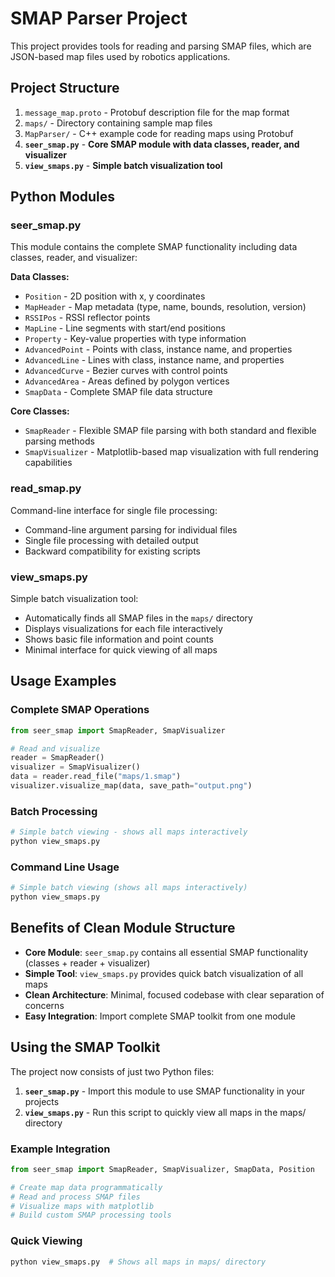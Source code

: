 # SMAP Parser Project

This project provides tools for reading and parsing SMAP files, which are JSON-based map files used by robotics applications.

## Project Structure

1. `message_map.proto` - Protobuf description file for the map format
2. `maps/` - Directory containing sample map files
3. `MapParser/` - C++ example code for reading maps using Protobuf
4. **`seer_smap.py`** - **Core SMAP module with data classes, reader, and visualizer**
5. **`view_smaps.py`** - **Simple batch visualization tool**

## Python Modules

### seer_smap.py
This module contains the complete SMAP functionality including data classes, reader, and visualizer:

**Data Classes:**
- `Position` - 2D position with x, y coordinates
- `MapHeader` - Map metadata (type, name, bounds, resolution, version)  
- `RSSIPos` - RSSI reflector points
- `MapLine` - Line segments with start/end positions
- `Property` - Key-value properties with type information
- `AdvancedPoint` - Points with class, instance name, and properties
- `AdvancedLine` - Lines with class, instance name, and properties  
- `AdvancedCurve` - Bezier curves with control points
- `AdvancedArea` - Areas defined by polygon vertices
- `SmapData` - Complete SMAP file data structure

**Core Classes:**
- `SmapReader` - Flexible SMAP file parsing with both standard and flexible parsing methods
- `SmapVisualizer` - Matplotlib-based map visualization with full rendering capabilities

### read_smap.py
Command-line interface for single file processing:

- Command-line argument parsing for individual files
- Single file processing with detailed output
- Backward compatibility for existing scripts

### view_smaps.py
Simple batch visualization tool:

- Automatically finds all SMAP files in the `maps/` directory
- Displays visualizations for each file interactively
- Shows basic file information and point counts
- Minimal interface for quick viewing of all maps

## Usage Examples

### Complete SMAP Operations
```python
from seer_smap import SmapReader, SmapVisualizer

# Read and visualize
reader = SmapReader()
visualizer = SmapVisualizer()
data = reader.read_file("maps/1.smap")
visualizer.visualize_map(data, save_path="output.png")
```

### Batch Processing
```bash
# Simple batch viewing - shows all maps interactively
python view_smaps.py
```

### Command Line Usage
```bash
# Simple batch viewing (shows all maps interactively)
python view_smaps.py
```

## Benefits of Clean Module Structure

- **Core Module**: `seer_smap.py` contains all essential SMAP functionality (classes + reader + visualizer)
- **Simple Tool**: `view_smaps.py` provides quick batch visualization of all maps
- **Clean Architecture**: Minimal, focused codebase with clear separation of concerns
- **Easy Integration**: Import complete SMAP toolkit from one module

## Using the SMAP Toolkit

The project now consists of just two Python files:

1. **`seer_smap.py`** - Import this module to use SMAP functionality in your projects
2. **`view_smaps.py`** - Run this script to quickly view all maps in the maps/ directory

### Example Integration
```python
from seer_smap import SmapReader, SmapVisualizer, SmapData, Position

# Create map data programmatically  
# Read and process SMAP files
# Visualize maps with matplotlib
# Build custom SMAP processing tools
```

### Quick Viewing
```bash
python view_smaps.py  # Shows all maps in maps/ directory
```
